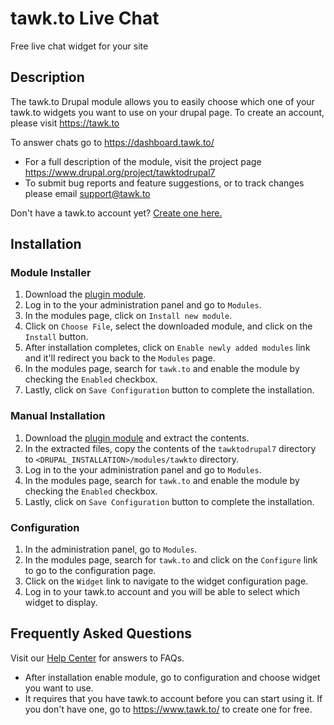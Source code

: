 # tawk.to Live Chat

Free live chat widget for your site

## Description
The tawk.to Drupal module allows you to easily choose which one of your tawk.to widgets you want to use on your drupal page. To create an account, please visit https://tawk.to

To answer chats go to https://dashboard.tawk.to/
* For a full description of the module, visit the project page https://www.drupal.org/project/tawktodrupal7
* To submit bug reports and feature suggestions, or to track changes please email support@tawk.to

Don't have a tawk.to account yet? [Create one here.](https://www.tawk.to/?utm_source=drupal7&utm_medium=link&utm_campaign=signup)

## Installation

### Module Installer
1. Download the [plugin module](https://www.drupal.org/project/tawktodrupal7).
2. Log in to the your administration panel and go to `Modules`.
3. In the modules page, click on `Install new module`.
4. Click on `Choose File`, select the downloaded module, and click on the `Install` button.
5. After installation completes, click on `Enable newly added modules` link and it'll redirect you back to the `Modules` page.
6. In the modules page, search for `tawk.to` and enable the module by checking the `Enabled` checkbox.
7. Lastly, click on `Save Configuration` button to complete the installation.

### Manual Installation
1. Download the [plugin module](https://www.drupal.org/project/tawktodrupal7) and extract the contents.
2. In the extracted files, copy the contents of the `tawktodrupal7` directory to `<DRUPAL_INSTALLATION>/modules/tawkto` directory.
2. Log in to the your administration panel and go to `Modules`.
3. In the modules page, search for `tawk.to` and enable the module by checking the `Enabled` checkbox.
4. Lastly, click on `Save Configuration` button to complete the installation.

### Configuration
1. In the administration panel, go to `Modules`.
2. In the modules page, search for `tawk.to` and click on the `Configure` link to go to the configuration page.
3. Click on the `Widget` link to navigate to the widget configuration page.
4. Log in to your tawk.to account and you will be able to select which widget to display.

## Frequently Asked Questions
Visit our [Help Center](https://help.tawk.to) for answers to FAQs.

* After installation enable module, go to configuration and choose widget you want to use.
* It requires that you have tawk.to account before you can start using it. If you don't have one, go to https://www.tawk.to/ to create one for free.
